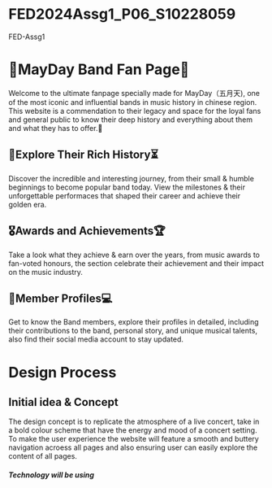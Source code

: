# FED2024Assg1_P06_S10228059
FED-Assg1


# 🎸MayDay Band Fan Page🎵

Welcome to the ultimate fanpage specially made for MayDay（五月天), one of the most iconic and influential bands in music history in chinese region. This website is a commendation to their legacy and space for the loyal fans and general public to know their deep history and everything about them and what they has to offer.🤩

## 🛞Explore Their Rich History⏳
Discover the incredible and interesting journey, from their small & humble beginnings to become popular band today. View the milestones & their unforgettable performaces that shaped their career and achieve their golden era.

## 🎖Awards and Achievements🏆
Take a look what they achieve & earn over the years, from music awards to fan-voted honours, the section celebrate their achievement and their impact on the music industry.

## 📱Member Profiles💻
Get to know the Band members, explore their profiles in detailed, including their contributions to the band, personal story, and unique musical talents, also find their social media account to stay updated.

# Design Process

## Initial idea & Concept
The design concept is to replicate the atmosphere of a live concert, take in a bold colour scheme that have the energy and mood of a concert setting.
To make the user experience the website will feature a smooth and buttery navigation acroess all pages and also ensuring user can easily explore the content of all pages.
##### Technology will be using

































